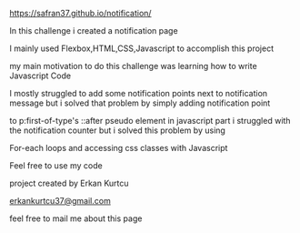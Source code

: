 https://safran37.github.io/notification/

In this challenge i created a notification page

I mainly used Flexbox,HTML,CSS,Javascript to accomplish this project

my main motivation to do this challenge was learning how to write Javascript Code

I mostly struggled to add some notification points next to notification message but i solved that problem by simply adding notification point

to p:first-of-type's ::after pseudo element in javascript part i struggled with the notification counter but i solved this problem by using

For-each loops and accessing css classes with Javascript

Feel free to use my code

project created by Erkan Kurtcu

erkankurtcu37@gmail.com

feel free to mail me about this page
